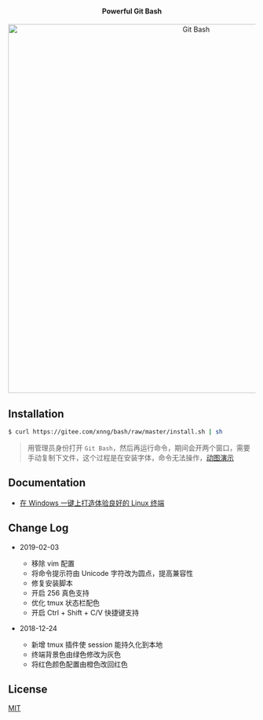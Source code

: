 <h4 align="center">Powerful Git Bash</h4>
<p align="center">
    <img alt="Git Bash" src="https://user-images.githubusercontent.com/38936252/52173922-dbbbbd80-27c7-11e9-8181-4928ce4087b3.png" width="750">
</p>

## Installation

```bash
$ curl https://gitee.com/xnng/bash/raw/master/install.sh | sh
```

>用管理员身份打开 `Git Bash`，然后再运行命令，期间会开两个窗口，需要手动复制下文件，这个过程是在安装字体，命令无法操作，[动图演示](https://xnngs.oss-cn-shanghai.aliyuncs.com/img/bash.gif)

## Documentation

- [在 Windows 一键上打造体验良好的 Linux 终端](https://juejin.im/post/5bd5a08cf265da0add520772)

## Change Log

- 2019-02-03

  - 移除 vim 配置
  - 将命令提示符由 Unicode 字符改为圆点，提高兼容性
  - 修复安装脚本
  - 开启 256 真色支持
  - 优化 tmux 状态栏配色
  - 开启 Ctrl + Shift + C/V 快捷键支持

- 2018-12-24 
  
  - 新增 tmux 插件使 session 能持久化到本地
  - 终端背景色由绿色修改为灰色
  - 将红色颜色配置由橙色改回红色

## License

[MIT](./LICENSE)

